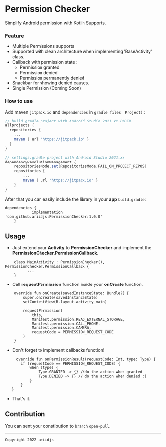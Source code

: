# Permission Checker

Simplify Android permission with Kotlin Supports.

### Feature
- Multiple Permissions supports
- Supported with clean architecture when implementing 'BaseActivity' class.
- Callback with permission state :
    - Permission granted
    - Permission denied
    - Permission permanently denied
- Snackbar for showing denied causes.
- Single Permission (Coming Soon)

### How to use
Add maven `jitpack.io` and `dependencies` in `gradle files (Project)` :
```gradle
// build.gradle project with Android Studio 2021.xx OLDER
allprojects {
  repositories {
    ...
    maven { url 'https://jitpack.io' }
  }
}

// settings.gradle project with Android Studio 2021.xx
dependencyResolutionManagement {
    repositoriesMode.set(RepositoriesMode.FAIL_ON_PROJECT_REPOS)
    repositories {
        ...
        maven { url 'https://jitpack.io' }
    }
}
```

After that you can easily include the library in your **app** `build.gradle`:

```
dependencies {
	        implementation 'com.github.ariidjs:PermissionChecker:1.0.0'
	}
```

## Usage

 - Just extend your **Activity** to **PermissionChecker** and implement the **PermissionChecker.PermissionCallback**.
```
    class MainActivity : PermissionChecker(), PermissionChecker.PermissionCallback {
          ...
    }
```
 - Call **requestPermission** function inside your **onCreate** function.
```
    override fun onCreate(savedInstanceState: Bundle?) {
        super.onCreate(savedInstanceState)
        setContentView(R.layout.activity_main)

        requestPermission(
            this,
            Manifest.permission.READ_EXTERNAL_STORAGE,
            Manifest.permission.CALL_PHONE,
            Manifest.permission.CAMERA,
            requestCode = PERMISSION_REQUEST_CODE
        )
    }
```
 - Don't forget to implement callbacks function!
 ```
      override fun onPermissionResult(requestCode: Int, type: Type) {
        if (requestCode == PERMISSION_REQUEST_CODE) {
            when (type) {
                Type.GRANTED -> {} //do the action when granted
                Type.DENIED -> {} // do the action when denied :)
            }
        }
    }
 ```
- That's it.


## Contribution
You can sent your constibution to `branch` `open-pull`.

---

```
Copyright 2022 ariidjs
```
